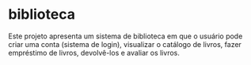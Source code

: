 # biblioteca
Este projeto apresenta um sistema de biblioteca em que o usuário pode criar uma conta (sistema de login), visualizar o catálogo de livros, fazer empréstimo de livros, devolvê-los e avaliar os livros.
